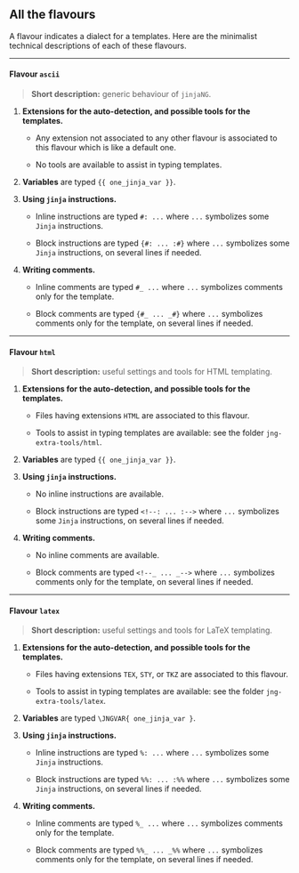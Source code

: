 All the flavours
----------------

A flavour indicates a dialect for a templates. Here are the minimalist technical descriptions of each of these flavours.


<!-- FLAVOURS - TECH. DESC. - START -->

---

#### Flavour `ascii`

> **Short description:** generic behaviour of `jinjaNG`.

  1. **Extensions for the auto-detection, and possible tools for the templates.**

      * Any extension not associated to any other flavour is associated to this flavour which is like a default one.

      * No tools are available to assist in typing templates.

  1. **Variables** are typed `{{ one_jinja_var }}`.

  1. **Using `jinja` instructions.**

      * Inline instructions are typed `#: ...` where `...` symbolizes some `Jinja` instructions.

      * Block instructions are typed `{#: ... :#}` where `...` symbolizes some `Jinja` instructions, on several lines if needed.

  1. **Writing comments.**

      * Inline comments are typed `#_ ...` where `...` symbolizes comments only for the template.

      * Block comments are typed `{#_ ... _#}` where `...` symbolizes comments only for the template, on several lines if needed.

---

#### Flavour `html`

> **Short description:** useful settings and tools for HTML templating.

  1. **Extensions for the auto-detection, and possible tools for the templates.**

      * Files having extensions `HTML` are associated to this flavour.

      * Tools to assist in typing templates are available: see the folder `jng-extra-tools/html`.

  1. **Variables** are typed `{{ one_jinja_var }}`.

  1. **Using `jinja` instructions.**

      * No inline instructions are available.

      * Block instructions are typed `<!--: ... :-->` where `...` symbolizes some `Jinja` instructions, on several lines if needed.

  1. **Writing comments.**

      * No inline comments are available.

      * Block comments are typed `<!--_ ... _-->` where `...` symbolizes comments only for the template, on several lines if needed.

---

#### Flavour `latex`

> **Short description:** useful settings and tools for LaTeX templating.

  1. **Extensions for the auto-detection, and possible tools for the templates.**

      * Files having extensions `TEX`, `STY`, or `TKZ` are associated to this flavour.

      * Tools to assist in typing templates are available: see the folder `jng-extra-tools/latex`.

  1. **Variables** are typed `\JNGVAR{ one_jinja_var }`.

  1. **Using `jinja` instructions.**

      * Inline instructions are typed `%: ...` where `...` symbolizes some `Jinja` instructions.

      * Block instructions are typed `%%: ... :%%` where `...` symbolizes some `Jinja` instructions, on several lines if needed.

  1. **Writing comments.**

      * Inline comments are typed `%_ ...` where `...` symbolizes comments only for the template.

      * Block comments are typed `%%_ ... _%%` where `...` symbolizes comments only for the template, on several lines if needed.

<!-- FLAVOURS - TECH. DESC. - END -->
